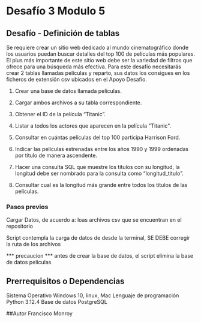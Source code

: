 # Desafío 3 Modulo 5

## Desafío - Definición de tablas 

Se requiere crear un sitio web dedicado al mundo cinematográfico donde los usuarios
puedan buscar detalles del top 100 de películas más populares. El plus más importante de
este sitio web debe ser la variedad de filtros que ofrece para una búsqueda más efectiva.
Para este desafío necesitarás crear 2 tablas llamadas películas y reparto, sus datos los
consigues en los ficheros de extensión csv ubicados en el Apoyo Desafío.

1. Crear una base de datos llamada películas.

2. Cargar ambos archivos a su tabla correspondiente.

3. Obtener el ID de la película “Titanic”.

4. Listar a todos los actores que aparecen en la película "Titanic".

5. Consultar en cuántas películas del top 100 participa Harrison Ford.

6. Indicar las películas estrenadas entre los años 1990 y 1999 ordenadas por título de
manera ascendente.

7. Hacer una consulta SQL que muestre los títulos con su longitud, la longitud debe ser
nombrado para la consulta como “longitud_titulo”.

8. Consultar cual es la longitud más grande entre todos los títulos de las películas.


### Pasos previos

Cargar Datos, de acuerdo a:
loas archivos csv que se encuentran en el repositorio

Script contempla la carga de datos de desde la terminal, SE DEBE corregir la ruta de los archivos

*** precaucion ***
antes de crear la base de datos, el script elimina la base de datos peliculas

## Prerrequisitos o Dependencias
Sistema Operativo  Windows 10, linux, Mac
Lenguaje de programación Python 3.12.4
Base de datos PostgreSQL

##Autor
Francisco Monroy
